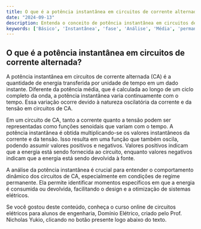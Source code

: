 ```yaml
---
title: O que é a potência instantânea em circuitos de corrente alternada?
date: "2024-09-13"
description: Entenda o conceito de potência instantânea em circuitos de corrente alternada e sua importância na análise de sistemas elétricos.
keywords: ['Básico', 'Instantânea', 'fase', 'Análise', 'Média', 'permanente', 'RMS']
---
```


## O que é a potência instantânea em circuitos de corrente alternada?

A potência instantânea em circuitos de corrente alternada (CA) é a quantidade de energia transferida por unidade de tempo em um dado instante. Diferente da potência média, que é calculada ao longo de um ciclo completo da onda, a potência instantânea varia continuamente com o tempo. Essa variação ocorre devido à natureza oscilatória da corrente e da tensão em circuitos de CA.

Em um circuito de CA, tanto a corrente quanto a tensão podem ser representadas como funções senoidais que variam com o tempo. A potência instantânea é obtida multiplicando-se os valores instantâneos da corrente e da tensão. Isso resulta em uma função que também oscila, podendo assumir valores positivos e negativos. Valores positivos indicam que a energia está sendo fornecida ao circuito, enquanto valores negativos indicam que a energia está sendo devolvida à fonte.

A análise da potência instantânea é crucial para entender o comportamento dinâmico dos circuitos de CA, especialmente em condições de regime permanente. Ela permite identificar momentos específicos em que a energia é consumida ou devolvida, facilitando o design e a otimização de sistemas elétricos.

Se você gostou deste conteúdo, conheça o curso online de circuitos elétricos para alunos de engenharia, Domínio Elétrico, criado pelo Prof. Nicholas Yukio, clicando no botão presente logo abaixo do texto.